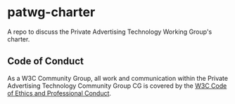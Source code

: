 # patwg-charter
A repo to discuss the Private Advertising Technology Working Group's charter.

## Code of Conduct

As a W3C Community Group, all work and communication within the Private
Advertising Technology Community Group CG is covered by the
[W3C Code of Ethics and Professional Conduct](https://www.w3.org/Consortium/cepc/).
